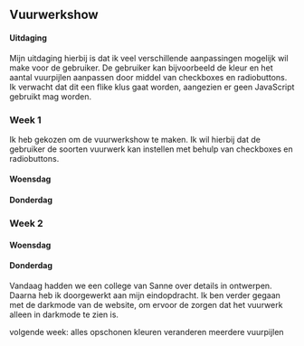 ## Vuurwerkshow

#### Uitdaging
Mijn uitdaging hierbij is dat ik veel verschillende aanpassingen mogelijk wil make voor de gebruiker. De gebruiker kan bijvoorbeeld de kleur en het aantal vuurpijlen aanpassen door middel van checkboxes en radiobuttons. Ik verwacht dat dit een flike klus gaat worden, aangezien er geen JavaScript gebruikt mag worden.

### Week 1
Ik heb gekozen om de vuurwerkshow te maken. Ik wil hierbij dat de gebruiker de soorten vuurwerk kan instellen met behulp van checkboxes en radiobuttons.
#### Woensdag 

#### Donderdag

### Week 2 
#### Woensdag 
#### Donderdag 
Vandaag hadden we een college van Sanne over details in ontwerpen. Daarna heb ik doorgewerkt aan mijn eindopdracht. Ik ben verder gegaan met de darkmode van de website, om ervoor de zorgen dat het vuurwerk alleen in darkmode te zien is.

volgende week:
alles opschonen
kleuren veranderen
meerdere vuurpijlen